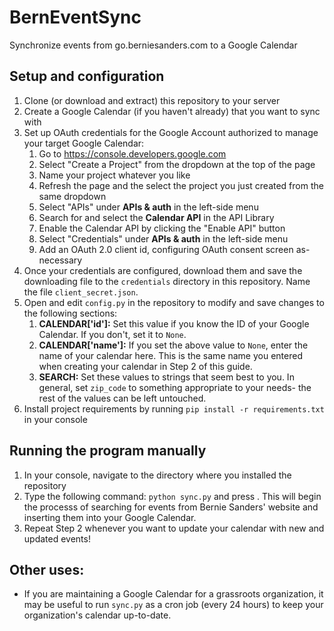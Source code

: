 # BernEventSync
Synchronize events from go.berniesanders.com to a Google Calendar

## Setup and configuration
1. Clone (or download and extract) this repository to your server
2. Create a Google Calendar (if you haven't already) that you want to sync with
3. Set up OAuth credentials for the Google Account authorized to manage your target Google Calendar:
    1. Go to https://console.developers.google.com
    2. Select "Create a Project" from the dropdown at the top of the page
    3. Name your project whatever you like
    4. Refresh the page and the select the project you just created from the same dropdown
    5. Select "APIs" under **APIs & auth** in the left-side menu
    6. Search for and select the **Calendar API** in the API Library
    7. Enable the Calendar API by clicking the "Enable API" button
    8. Select "Credentials" under **APIs & auth** in the left-side menu
    9. Add an OAuth 2.0 client id, configuring OAuth consent screen as-necessary
4. Once your credentials are configured, download them and save the downloading file to the `credentials` directory in this repository.  Name the file `client_secret.json`.
5. Open and edit `config.py` in the repository to modify and save changes to the following sections:
    1. **CALENDAR['id']:** Set this value if you know the ID of your Google Calendar.  If you don't, set it to `None`.
    2. **CALENDAR['name']:** If you set the above value to `None`, enter the name of your calendar here.  This is the same name you entered when creating your calendar in Step 2 of this guide.
    3. **SEARCH:** Set these values to strings that seem best to you.  In general, set `zip_code` to something appropriate to your needs- the rest of the values can be left untouched.
6. Install project requirements by running `pip install -r requirements.txt` in your console

## Running the program manually
1. In your console, navigate to the directory where you installed the repository
2. Type the following command: `python sync.py` and press <enter>.  This will begin the processs of searching for events from Bernie Sanders' website and inserting them into your Google Calendar.
3. Repeat Step 2 whenever you want to update your calendar with new and updated events!

## Other uses:
- If you are maintaining a Google Calendar for a grassroots organization, it may be useful to run `sync.py` as a cron job (every 24 hours) to keep your organization's calendar up-to-date.

